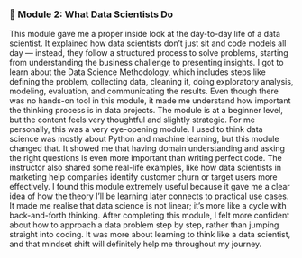 ### 🔹 Module 2: What Data Scientists Do
This module gave me a proper inside look at the day-to-day life of a data scientist. It explained how data scientists don’t just sit and code models all day — instead, they follow a structured process to solve problems, starting from understanding the business challenge to presenting insights. I got to learn about the Data Science Methodology, which includes steps like defining the problem, collecting data, cleaning it, doing exploratory analysis, modeling, evaluation, and communicating the results. Even though there was no hands-on tool in this module, it made me understand how important the thinking process is in data projects. The module is at a beginner level, but the content feels very thoughtful and slightly strategic. For me personally, this was a very eye-opening module. I used to think data science was mostly about Python and machine learning, but this module changed that. It showed me that having domain understanding and asking the right questions is even more important than writing perfect code. The instructor also shared some real-life examples, like how data scientists in marketing help companies identify customer churn or target users more effectively. I found this module extremely useful because it gave me a clear idea of how the theory I’ll be learning later connects to practical use cases. It made me realise that data science is not linear; it’s more like a cycle with back-and-forth thinking. After completing this module, I felt more confident about how to approach a data problem step by step, rather than jumping straight into coding. It was more about learning to think like a data scientist, and that mindset shift will definitely help me throughout my journey.
